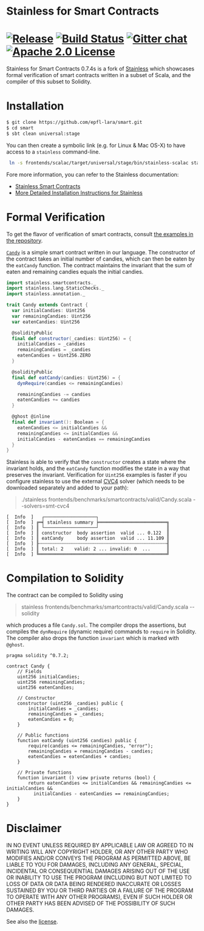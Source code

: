 # Stainless for Smart Contracts

# [![Release][release-img]][latest-release] [![Build Status][larabot-img]][larabot-ref] [![Gitter chat][gitter-img]][gitter-ref] [![Apache 2.0 License][license-img]][license-ref]

Stainless for Smart Contracts 0.7.4s is a fork of [Stainless](https://github.com/epfl-lara/stainless)
which showcases formal verification of smart contracts written in a subset of
Scala, and the compiler of this subset to Solidity.

# Installation

```bash
$ git clone https://github.com/epfl-lara/smart.git
$ cd smart
$ sbt clean universal:stage
```

You can then create a symbolic link (e.g. for Linux & Mac OS-X) to have access
to a ``stainless`` command-line.

```bash
 ln -s frontends/scalac/target/universal/stage/bin/stainless-scalac stainless
```

Fore more information, you can refer to the Stainless documentation:
  * [Stainless Smart Contracts](core/src/sphinx/smartcontracts.rst)
  * [More Detailed Installation Instructions for Stainless](core/src/sphinx/installation.rst)

# Formal Verification

To get the flavor of verification of smart contracts, consult
[the examples in the repository](frontends/benchmarks/smartcontracts/valid).

[`Candy`](frontends/benchmarks/smartcontracts/valid/Candy.scala)
is a simple smart contract written in our language. The
constructor of the contract takes an initial number of candies, which can then
be eaten by the `eatCandy` function. The contract maintains the
invariant that the sum of eaten and remaining candies equals the initial candies.

```scala
import stainless.smartcontracts._
import stainless.lang.StaticChecks._
import stainless.annotation._

trait Candy extends Contract {
  var initialCandies: Uint256
  var remainingCandies: Uint256
  var eatenCandies: Uint256

  @solidityPublic
  final def constructor(_candies: Uint256) = {
    initialCandies = _candies
    remainingCandies = _candies
    eatenCandies = Uint256.ZERO
  }

  @solidityPublic
  final def eatCandy(candies: Uint256) = {
    dynRequire(candies <= remainingCandies)

    remainingCandies -= candies
    eatenCandies += candies
  }

  @ghost @inline
  final def invariant(): Boolean = {
    eatenCandies <= initialCandies &&
    remainingCandies <= initialCandies &&
    initialCandies - eatenCandies == remainingCandies
  }
}
```

Stainless is able to verify that the `constructor` creates a state where the
invariant holds, and the `eatCandy` function modifies the state in a way that
preserves the invariant. Verification for `Uint256` examples is faster if you
configure stainless to use the external [CVC4](http://cvc4.cs.stanford.edu/web/)
solver (which needs to be downloaded separately and added to your path):

> ./stainless frontends/benchmarks/smartcontracts/valid/Candy.scala --solvers=smt-cvc4

```
[  Info  ]   ┌───────────────────┐
[  Info  ] ╔═╡ stainless summary ╞═════════════════════════╗
[  Info  ] ║ └───────────────────┘                         ║
[  Info  ] ║ constructor  body assertion  valid ... 0.122  ║
[  Info  ] ║ eatCandy     body assertion  valid ... 11.109 ║
[  Info  ] ╟┄┄┄┄┄┄┄┄┄┄┄┄┄┄┄┄┄┄┄┄┄┄┄┄┄┄┄┄┄┄┄┄┄┄┄┄┄┄┄┄┄┄┄┄┄┄┄╢
[  Info  ] ║ total: 2    valid: 2 ... invalid: 0  ...      ║
[  Info  ] ╚═══════════════════════════════════════════════╝
```

# Compilation to Solidity

The contract can be compiled to Solidity using

> stainless frontends/benchmarks/smartcontracts/valid/Candy.scala --solidity

which produces a file `Candy.sol`. The compiler drops the assertions, but
compiles the `dynRequire` (dynamic require) commands to `require` in Solidity.
The compiler also drops the function `invariant` which is marked with `@ghost`.

```solidity
pragma solidity ^0.7.2;

contract Candy {
    // Fields
    uint256 initialCandies;
    uint256 remainingCandies;
    uint256 eatenCandies;

    // Constructor
    constructor (uint256 _candies) public {
        initialCandies = _candies;
        remainingCandies = _candies;
        eatenCandies = 0;
    }

    // Public functions
    function eatCandy (uint256 candies) public {
        require(candies <= remainingCandies, "error");
        remainingCandies = remainingCandies - candies;
        eatenCandies = eatenCandies + candies;
    }

    // Private functions
    function invariant () view private returns (bool) {
        return eatenCandies <= initialCandies && remainingCandies <= initialCandies &&
          initialCandies - eatenCandies == remainingCandies;
    }
}
```

# Disclaimer

IN NO EVENT UNLESS REQUIRED BY APPLICABLE LAW OR AGREED TO IN WRITING
WILL ANY COPYRIGHT HOLDER, OR ANY OTHER PARTY WHO MODIFIES AND/OR CONVEYS
THE PROGRAM AS PERMITTED ABOVE, BE LIABLE TO YOU FOR DAMAGES, INCLUDING ANY
GENERAL, SPECIAL, INCIDENTAL OR CONSEQUENTIAL DAMAGES ARISING OUT OF THE
USE OR INABILITY TO USE THE PROGRAM (INCLUDING BUT NOT LIMITED TO LOSS OF
DATA OR DATA BEING RENDERED INACCURATE OR LOSSES SUSTAINED BY YOU OR THIRD
PARTIES OR A FAILURE OF THE PROGRAM TO OPERATE WITH ANY OTHER PROGRAMS),
EVEN IF SUCH HOLDER OR OTHER PARTY HAS BEEN ADVISED OF THE POSSIBILITY OF
SUCH DAMAGES.


See also the [license](LICENSE).

[latest-release]: https://github.com/epfl-lara/smart/releases/latest
[license-img]: https://img.shields.io/badge/license-Apache_2.0-blue.svg?color=134EA2
[license-ref]: https://github.com/epfl-lara/smart/blob/master/LICENSE
[gitter-img]: https://img.shields.io/gitter/room/gitterHQ/gitter.svg?color=ed1965
[gitter-ref]: https://gitter.im/epfl-lara/smart
[larabot-img]: http://laraquad4.epfl.ch:9000/epfl-lara/smart/status/master
[larabot-ref]: http://laraquad4.epfl.ch:9000/epfl-lara/smart/builds
[release-img]: https://img.shields.io/github/release-pre/epfl-lara/stainless.svg
[tag-date-img]: https://img.shields.io/github/release-date-pre/epfl-lara/stainless.svg?style=popout
